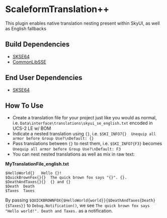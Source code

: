# ScaleformTranslation++

This plugin enables native translation nesting present within SkyUI, as well as English fallbacks

## Build Dependencies
* [SKSE64](https://skse.silverlock.org/)
* [CommonLibSSE](https://github.com/SniffleMan/CommonLibSSE)

## End User Dependencies
* [SKSE64](https://skse.silverlock.org/)

## How To Use
* Create a translation file for your project just like you would as normal, i.e. `Data\interface\translations\skyui_se_english.txt` encoded in UCS-2 LE w/ BOM
* Indicate a nested translation using `{}`, i.e. `$SKI_INFO7{}	Unequip all armor before Group Use?\nDefault: {}`
* Pass translations between `{}` to nest them, i.e. `$SKI_INFO7{F3}` becomes `Unequip all armor before Group Use?\nDefault: F3`
* You can nest nested translations as well as mix in raw text:

**MyTranslationFile_english.txt**  
```
$HelloWorld{}	Hello {}!
$QuickBrownFox{}{}	The quick brown fox says "{}". {}.
$DeathAndTaxes{}{}	{} and {}
$Death	Death
$Taxes	Taxes
```

By passing `$QUICKBROWNFOX{$HelloWorld{world}}{$DeathAndTaxes{Death}{$Taxes}}` to `Debug.Notification()`, we see `The quick brown fox says "Hello world!". Death and Taxes.` as a notification.
